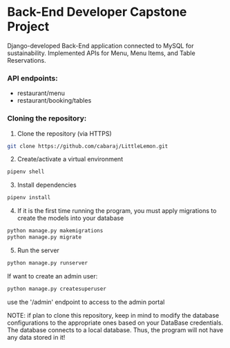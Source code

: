 # Back-End Developer Capstone Project
Django-developed Back-End application connected to MySQL for sustainability. Implemented APIs for Menu, Menu Items, and Table Reservations.

### API endpoints:
- restaurant/menu
- restaurant/booking/tables

### Cloning the repository:
1. Clone the repository (via HTTPS)
```bash
git clone https://github.com/cabaraj/LittleLemon.git
```
2. Create/activate a virtual environment
```python
pipenv shell
```
3. Install dependencies
```python
pipenv install
```
4. If it is the first time running the program, you must apply migrations to create the models into your database
```python
python manage.py makemigrations
python manage.py migrate
```
5. Run the server
```python
python manage.py runserver
```

If want to create an admin user:
```python
python manage.py createsuperuser
```
use the '/admin' endpoint to access to the admin portal

NOTE: if plan to clone this repository, keep in mind to modify the database configurations to the appropriate ones based on your DataBase credentials. The database connects to a local database. Thus, the program will not have any data stored in it!
